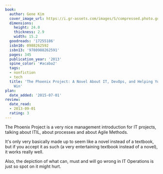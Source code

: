 ```yaml
---
book:
  author: Gene Kim
  cover_image_url: https://i.gr-assets.com/images/S/compressed.photo.goodreads.com/books/1361113128l/17255186._SX98_.jpg
  dimensions:
    height: 24.0
    thickness: 2.9
    width: 15.2
  goodreads: '17255186'
  isbn10: 0988262592
  isbn13: '9780988262591'
  pages: 345
  publication_year: '2013'
  spine_color: '#acaba2'
  tags:
  - nonfiction
  - tech
  title: 'The Phoenix Project: A Novel About IT, DevOps, and Helping Your Business
    Win'
plan:
  date_added: '2015-07-01'
review:
  date_read:
  - 2013-09-01
  rating: 3
---
```


The Phoenix Project is a very nice management introduction for IT projects, talking about ITIL, about processes and about Agile Methods.

It's only very basically made up to seem like a novel instead of a textbook, but if you accept it as such (a very entertaining textbook instead of a novel), it works really well.

Also, the depiction of what can, must and will go wrong in IT Operations is just so spot on it might hurt.
